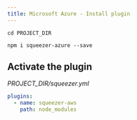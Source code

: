 ```yaml
---
title: Microsoft Azure - Install plugin
---
```


`cd PROJECT_DIR`

`npm i squeezer-azure --save`

## Activate the plugin

*PROJECT_DIR/squeezer.yml*

```yaml
plugins:
  - name: squeezer-aws
    path: node_modules
```
